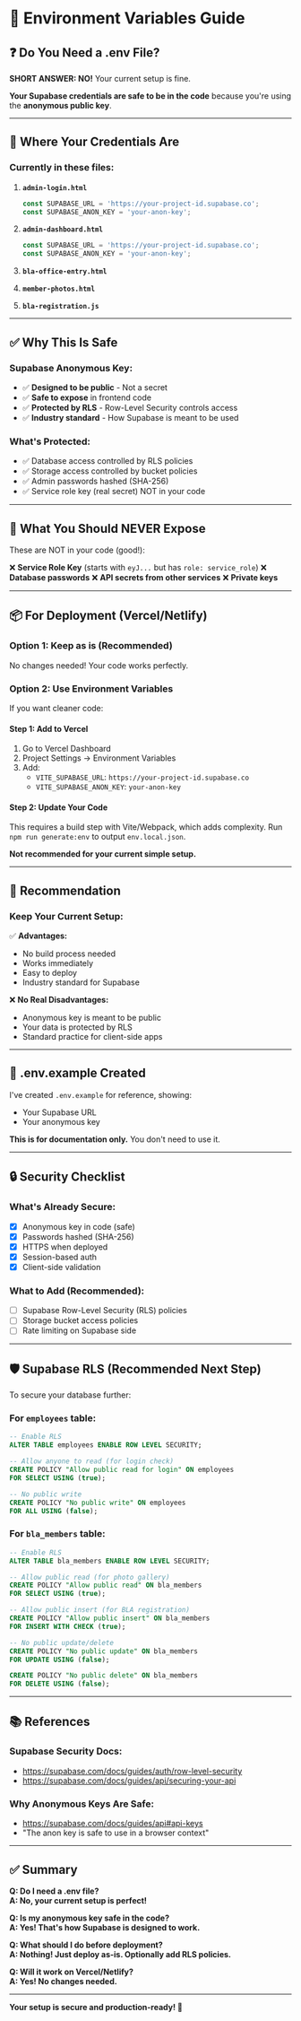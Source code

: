 # 🔐 Environment Variables Guide

## ❓ **Do You Need a .env File?**

**SHORT ANSWER: NO!** Your current setup is fine.

**Your Supabase credentials are safe to be in the code** because you're using the **anonymous public key**.

---

## 📍 **Where Your Credentials Are**

### **Currently in these files:**

1. **`admin-login.html`**
   ```javascript
   const SUPABASE_URL = 'https://your-project-id.supabase.co';
   const SUPABASE_ANON_KEY = 'your-anon-key';
   ```

2. **`admin-dashboard.html`**
   ```javascript
   const SUPABASE_URL = 'https://your-project-id.supabase.co';
   const SUPABASE_ANON_KEY = 'your-anon-key';
   ```

3. **`bla-office-entry.html`**
4. **`member-photos.html`**
5. **`bla-registration.js`**

---

## ✅ **Why This Is Safe**

### **Supabase Anonymous Key:**
- ✅ **Designed to be public** - Not a secret
- ✅ **Safe to expose** in frontend code
- ✅ **Protected by RLS** - Row-Level Security controls access
- ✅ **Industry standard** - How Supabase is meant to be used

### **What's Protected:**
- ✅ Database access controlled by RLS policies
- ✅ Storage access controlled by bucket policies
- ✅ Admin passwords hashed (SHA-256)
- ✅ Service role key (real secret) NOT in your code

---

## 🚫 **What You Should NEVER Expose**

These are NOT in your code (good!):

❌ **Service Role Key** (starts with `eyJ...` but has `role: service_role`)
❌ **Database passwords**
❌ **API secrets from other services**
❌ **Private keys**

---

## 📦 **For Deployment (Vercel/Netlify)**

### **Option 1: Keep as is (Recommended)**
No changes needed! Your code works perfectly.

### **Option 2: Use Environment Variables**

If you want cleaner code:

#### **Step 1: Add to Vercel**
1. Go to Vercel Dashboard
2. Project Settings → Environment Variables
3. Add:
   - `VITE_SUPABASE_URL`: `https://your-project-id.supabase.co`
   - `VITE_SUPABASE_ANON_KEY`: `your-anon-key`

#### **Step 2: Update Your Code**
 This requires a build step with Vite/Webpack, which adds complexity. Run `npm run generate:env` to output `env.local.json`.

**Not recommended for your current simple setup.**

---

## 🎯 **Recommendation**

### **Keep Your Current Setup:**

✅ **Advantages:**
- No build process needed
- Works immediately
- Easy to deploy
- Industry standard for Supabase

❌ **No Real Disadvantages:**
- Anonymous key is meant to be public
- Your data is protected by RLS
- Standard practice for client-side apps

---

## 📝 **.env.example Created**

I've created `.env.example` for reference, showing:
- Your Supabase URL
- Your anonymous key

**This is for documentation only.** You don't need to use it.

---

## 🔒 **Security Checklist**

### **What's Already Secure:**
- [x] Anonymous key in code (safe)
- [x] Passwords hashed (SHA-256)
- [x] HTTPS when deployed
- [x] Session-based auth
- [x] Client-side validation

### **What to Add (Recommended):**
- [ ] Supabase Row-Level Security (RLS) policies
- [ ] Storage bucket access policies
- [ ] Rate limiting on Supabase side

---

## 🛡️ **Supabase RLS (Recommended Next Step)**

To secure your database further:

### **For `employees` table:**
```sql
-- Enable RLS
ALTER TABLE employees ENABLE ROW LEVEL SECURITY;

-- Allow anyone to read (for login check)
CREATE POLICY "Allow public read for login" ON employees
FOR SELECT USING (true);

-- No public write
CREATE POLICY "No public write" ON employees
FOR ALL USING (false);
```

### **For `bla_members` table:**
```sql
-- Enable RLS
ALTER TABLE bla_members ENABLE ROW LEVEL SECURITY;

-- Allow public read (for photo gallery)
CREATE POLICY "Allow public read" ON bla_members
FOR SELECT USING (true);

-- Allow public insert (for BLA registration)
CREATE POLICY "Allow public insert" ON bla_members
FOR INSERT WITH CHECK (true);

-- No public update/delete
CREATE POLICY "No public update" ON bla_members
FOR UPDATE USING (false);

CREATE POLICY "No public delete" ON bla_members
FOR DELETE USING (false);
```

---

## 📚 **References**

### **Supabase Security Docs:**
- https://supabase.com/docs/guides/auth/row-level-security
- https://supabase.com/docs/guides/api/securing-your-api

### **Why Anonymous Keys Are Safe:**
- https://supabase.com/docs/guides/api#api-keys
- "The anon key is safe to use in a browser context"

---

## ✅ **Summary**

**Q: Do I need a .env file?**  
**A: No, your current setup is perfect!**

**Q: Is my anonymous key safe in the code?**  
**A: Yes! That's how Supabase is designed to work.**

**Q: What should I do before deployment?**  
**A: Nothing! Just deploy as-is. Optionally add RLS policies.**

**Q: Will it work on Vercel/Netlify?**  
**A: Yes! No changes needed.**

---

**Your setup is secure and production-ready! 🎉**
